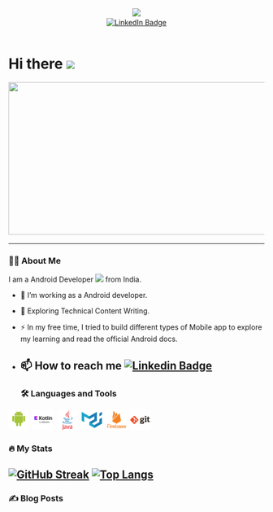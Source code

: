 
  <div id="header" align="center">
  <img src="https://media.giphy.com/media/SWoSkN6DxTszqIKEqv/giphy.gif" width="100"/>
</div>
<div id="badges" align="center">
  <a href="https://www.linkedin.com/in/rushi-ra/">
    <img src="https://img.shields.io/badge/LinkedIn-blue?style=for-the-badge&logo=linkedin&logoColor=white" alt="LinkedIn Badge"/>
  </a>
</div>
<div align="center">
 <img src="https://komarev.com/ghpvc/?username=rishiroid&style=flat-square&color=blue" alt=""/>
</div>  
<h1>
  Hi there
  <img src="https://media.giphy.com/media/hvRJCLFzcasrR4ia7z/giphy.gif" width="30px"/>
</h1>
<div align="center">
  <img src="https://media.giphy.com/media/dWesBcTLavkZuG35MI/giphy.gif" width="600" height="300"/>
</div>
                      
---
### :man_technologist: About Me

I am a Android Developer <img src="https://media.giphy.com/media/WUlplcMpOCEmTGBtBW/giphy.gif" width="30"> from India.
- :telescope: I’m working as a Android developer.

- :seedling: Exploring Technical Content Writing.

- :zap: In my free time, I tried to build different types of Mobile app to explore my learning and read the official Android docs.

- :mailbox: How to reach me [![Linkedin Badge](https://img.shields.io/badge/-rishi-blue?style=flat&logo=Linkedin&logoColor=white)](https://www.linkedin.com/in/rushi-ra/)
  ---
  ### :hammer_and_wrench: Languages and Tools
<div>
  <img src="https://github.com/devicons/devicon/blob/master/icons/android/android-original-wordmark.svg" title="Java" alt="Java" width="40" height="40"/>&nbsp;
  <img src="https://github.com/devicons/devicon/blob/master/icons/kotlin/kotlin-original-wordmark.svg" title="Kotlin" alt="Java" width="40" height="40"/>&nbsp;
  <img src="https://github.com/devicons/devicon/blob/master/icons/java/java-original-wordmark.svg" title="Java" alt="Java" width="40" height="40"/>&nbsp;
  <img src="https://github.com/devicons/devicon/blob/master/icons/materialui/materialui-original.svg" title="Material UI" alt="Material UI" width="40" height="40"/>&nbsp;
  <img src="https://github.com/devicons/devicon/blob/master/icons/firebase/firebase-plain-wordmark.svg" title="Firebase" alt="Firebase" width="40" height="40"/>&nbsp;
  <img src="https://github.com/devicons/devicon/blob/master/icons/git/git-original-wordmark.svg" title="Git" **alt="Git" width="40" height="40"/>
</div>


### :fire: My Stats 
[![GitHub Streak](https://github-readme-streak-stats.herokuapp.com?user=rishiroid&theme=github-dark)](https://git.io/streak-stats)
[![Top Langs](https://github-readme-stats.vercel.app/api/top-langs/?username=rishiroid&layout=compact&theme=vision-friendly-dark)](https://github.com/anuraghazra/github-readme-stats)
---

### :writing_hand: Blog Posts 
<!-- BLOG-POST-LIST:START -->
<!-- BLOG-POST-LIST:END -->
<!--
**rishiroid/rishiroid** is a ✨ _special_ ✨ repository because its `README.md` (this file) appears on your GitHub profile.

Here are some ideas to get you started:

- 🔭 I’m currently working on ...
- 🌱 I’m currently learning ...
- 👯 I’m looking to collaborate on ...
- 🤔 I’m looking for help with ...
- 💬 Ask me about ...
- 📫 How to reach me: ...
- 😄 Pronouns: ...
- ⚡ Fun fact: ...
-->

